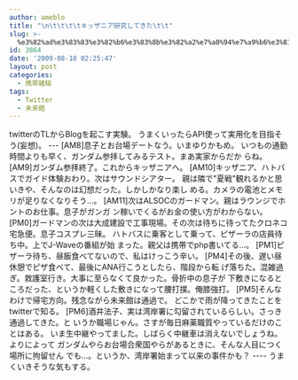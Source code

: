 ```yaml
---
author: ameblo
title: "\n\t\t\t\tキッザニア研究してきた\t\t"
slug: >-
  %e3%82%ad%e3%83%83%e3%82%b6%e3%83%8b%e3%82%a2%e7%a0%94%e7%a9%b6%e3%81%97%e3%81%a6%e3%81%8d%e3%81%9f
id: 3864
date: '2009-08-10 02:25:47'
layout: post
categories:
  - 携帯雑稿
tags:
  - Twitter
  - 未来館
---
```


twitterのTLからBlogを起こす実験。 うまくいったらAPI使って実用化を目指そう(妄想)。 --- [AM8]息子とお台場デートなう。いまゆりかもめ。 いつもの通勤時間よりも早く、ガンダム参拝してみるテスト。まあ実家からだか らね。 [AM9]ガンダム参拝終了。これからキッザニアへ。 [AM10]キッザニア、ハトバスでガイド体験おわり。次はサウンドシアター。 親は隣で"夏戦"観れるかと思いきや、そんなのは幻想だった。しかしかなり楽し める。カメラの電池とメモリが足りなくなりそう...。 [AM11]次はALSOCのガードマン。親はラウンジでホントのお仕事。息子がガンガ ン稼いでくるがお金の使い方がわからない。 [PM0]ガードマンの次は大成建設で工事現場。その次は待ちに待ってたクロネコ 宅急便。息子コスプレ三昧。 ハトバスに乗客として乗って、ピザーラの店員待ち中。上でJ-Waveの番組が始 まった。親父は携帯でphp書いてる...。 [PM1]ピザーラ待ち、昼飯食べてないので、私はけっこう辛い。 [PM4]その後、遅い昼休憩でピザ食べて、最後にANA行こうとしたら、階段から転 げ落ちた。混雑過ぎ。救護室行き。大事に至らなくて良かった。骨折中の息子が 下敷きになるところだった、というか軽くした敷きになって腰打撲。俺膝強打。 [PM5]そんなわけで帰宅方向。残念ながら未来館は通過で。 どこかで雨が降ってきたことをtwitterで知る。 [PM6]酒井法子、実は湾岸署に勾留されているらしい。さっき通過してきた。と いうか職場じゃん。さすが毎日麻薬職質やっているだけのことはある。 いま生中継やってました。しばらく中継車は消えないでしょうね。よりによって ガンダムやらお台場合衆国やらがあるときに、そんな人目につく場所に拘留せん でも…。というか、湾岸署始まって以来の事件かも？ ---- うまくいきそうな気もする。